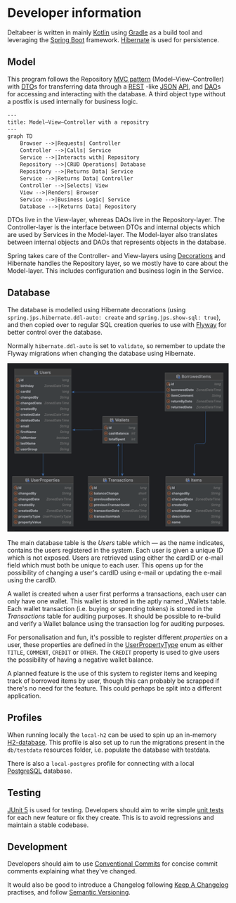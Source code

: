 # Developer information

Deltabeer is written in mainly [Kotlin](https://kotlinlang.org/) using [Gradle](https://gradle.org/) as a build tool and
leveraging the [Spring Boot](https://spring.io/projects/spring-boot) framework.
[Hibernate](https://hibernate.org/) is used for persistence.

## Model

This program follows the Repository [MVC pattern](https://en.wikipedia.org/wiki/Model%E2%80%93view%E2%80%93controller)
(Model–View–Controller) with [DTO](https://en.wikipedia.org/wiki/Data_transfer_object)s for transferring data through
a [REST](https://en.wikipedia.org/wiki/REST)
-like [JSON](https://en.wikipedia.org/wiki/JSON) [API](https://en.wikipedia.org/wiki/API),
and [DAO](https://en.wikipedia.org/wiki/Data_access_object)s for accessing and interacting with the database.
A third object type without a postfix is used internally for business logic.

```mermaid
---
title: Model–View–Controller with a repositry
---
graph TD
    Browser -->|Requests| Controller
    Controller -->|Calls| Service
    Service -->|Interacts with| Repository
    Repository -->|CRUD Operations| Database
    Repository -->|Returns Data| Service
    Service -->|Returns Data| Controller
    Controller -->|Selects| View
    View -->|Renders| Browser
    Service -->|Business Logic| Service
    Database -->|Returns Data| Repository
```

DTOs live in the View-layer, whereas DAOs live in the Repository-layer.
The Controller-layer is the interface between DTOs and internal objects which are used by Services in the Model-layer.
The Model-layer also translates between internal objects and DAOs that represents objects in the database.

Spring takes care of the Controller- and View-layers
using [Decorations](https://www.baeldung.com/spring-interface-driven-controllers) and Hibernate handles the Repository
layer, so we mostly have to care about the Model-layer.
This includes configuration and business login in the Service.

## Database

The database is modelled using Hibernate decorations (using `spring.jps.hibernate.ddl-auto: create` and
`spring.jps.show-sql: true`),
and then copied over to regular SQL creation queries to use with [Flyway](https://github.com/flyway/flyway) for better
control over the database.

Normally `hibernate.ddl-auto` is set to `validate`,
so remember to update the Flyway migrations when changing the database using Hibernate.

![Database structure](img/database.png "Database relational diagram")

The main database table is the _Users_ table which — as the name indicates, contains the users registered in the system.
Each user is given a unique ID which is not exposed.
Users are retrieved using either the cardID or e-mail field which must both be unique to each user.
This opens up for the possibility of changing a user's cardID using e-mail or updating the e-mail using the cardID.

A wallet is created when a user first performs a transactions, each user can only have one wallet.
This wallet is stored in the aptly named _Wallets table.
Each wallet transaction (i.e. buying or spending tokens) is stored in the _Transactions_ table for auditing purposes.
It should be possible to re-build and verify a Wallet balance using the transaction log for auditing purposes.

For personalisation and fun, it's possible to register different _properties_ on a user,
these properties are defined in
the [UserPropertyType](../src/main/kotlin/dev/stonegarden/deltahouse/user/UserPropertyType.kt) enum as
either `TITLE`, `COMMENT`, `CREDIT` or `OTHER`.
The `CREDIT` property is used to give users the possibility of having a negative wallet balance.

A planned feature is the use of this system to register items and keeping track of borrowed items by user,
though this can probably be scrapped if there's no need for the feature.
This could perhaps be split into a different application.

## Profiles

When running locally the `local-h2` can be used to spin up an in-memory [H2-database](https://www.h2database.com/).
This profile is also set up to run the migrations present in the `db/testdata` resources folder,
i.e. populate the database with testdata.

There is also a `local-postgres` profile for connecting with a local [PostgreSQL](https://www.postgresql.org/) database.

## Testing

[JUnit 5](https://junit.org/junit5/) is used for testing.
Developers should aim to write simple [unit tests](https://en.wikipedia.org/wiki/Unit_testing) for each new feature or
fix they create.
This is to avoid regressions and maintain a stable codebase.

## Development

Developers should aim to use [Conventional Commits](https://www.conventionalcommits.org/en/v1.0.0/) for concise commit
comments explaining what they've changed.

It would also be good to introduce a Changelog following [Keep A Changelog](https://keepachangelog.com/en/1.1.0/)
practises,
and follow [Semantic Versioning](https://semver.org/).
